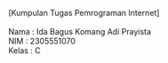 [Kumpulan Tugas Pemrograman Internet] <br> <br>
Nama  : Ida Bagus Komang Adi Prayista <br>
NIM   : 2305551070 <br>
Kelas : C

